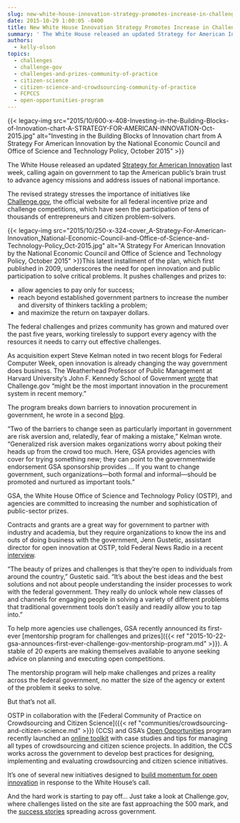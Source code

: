 ```yaml
---
slug: new-white-house-innovation-strategy-promotes-increase-in-challenges-and-prizes
date: 2015-10-29 1:00:05 -0400
title: New White House Innovation Strategy Promotes Increase in Challenges and Prizes
summary: ' The White House released an updated Strategy for American Innovation last week, calling again on government to tap the American public’s brain trust'
authors:
  - kelly-olson
topics:
  - challenges
  - challenge-gov
  - challenges-and-prizes-community-of-practice
  - citizen-science
  - citizen-science-and-crowdsourcing-community-of-practice
  - FCPCCS
  - open-opportunities-program
---
```


{{< legacy-img src="2015/10/600-x-408-Investing-in-the-Building-Blocks-of-Innovation-chart-A-STRATEGY-FOR-AMERICAN-INNOVATION-Oct-2015.jpg" alt="Investing in the Building Blocks of Innovation chart from A Strategy For American Innovation by the National Economic Council and Office of Science and Technology Policy, October 2015" >}}

The White House released an updated [Strategy for American Innovation](https://www.whitehouse.gov/sites/default/files/strategy_for_american_innovation_october_2015.pdf) last week, calling again on government to tap the American public’s brain trust to advance agency missions and address issues of national importance.

The revised strategy stresses the importance of initiatives like [Challenge.gov](https://www.challenge.gov/list/), the official website for all federal incentive prize and challenge competitions, which have seen the participation of tens of thousands of entrepreneurs and citizen problem-solvers.

{{< legacy-img src="2015/10/250-x-324-cover\_A-Strategy-For-American-Innovation\_National-Economic-Council-and-Office-of-Science-and-Technology-Policy_Oct-2015.jpg" alt="A Strategy For American Innovation by the National Economic Council and Office of Science and Technology Policy, October 2015" >}}This latest installment of the plan, which first published in 2009, underscores the need for open innovation and public participation to solve critical problems. It pushes challenges and prizes to:

  * allow agencies to pay only for success;
  * reach beyond established government partners to increase the number and diversity of thinkers tackling a problem;
  * and maximize the return on taxpayer dollars.

The federal challenges and prizes community has grown and matured over the past five years, working tirelessly to support every agency with the resources it needs to carry out effective challenges.

As acquisition expert Steve Kelman noted in two recent blogs for Federal Computer Week, open innovation is already changing the way government does business. The Weatherhead Professor of Public Management at Harvard University&#8217;s John F. Kennedy School of Government [wrote](https://fcw.com/blogs/lectern/2015/10/challenge-and-change.aspx) that Challenge.gov “might be the most important innovation in the procurement system in recent memory.”

The program breaks down barriers to innovation procurement in government, he wrote in a second [blog](https://fcw.com/blogs/lectern/2015/10/kelman-challenge-redux.aspx).

“Two of the barriers to change seen as particularly important in government are risk aversion and, relatedly, fear of making a mistake,” Kelman wrote. “Generalized risk aversion makes organizations worry about poking their heads up from the crowd too much. Here, GSA provides agencies with cover for trying something new; they can point to the governmentwide endorsement GSA sponsorship provides … If you want to change government, such organizations—both formal and informal—should be promoted and nurtured as important tools.”

GSA, the White House Office of Science and Technology Policy (OSTP), and agencies are committed to increasing the number and sophistication of public-sector prizes.

Contracts and grants are a great way for government to partner with industry and academia, but they require organizations to know the ins and outs of doing business with the government, Jenn Gustetic, assistant director for open innovation at OSTP, told Federal News Radio in a recent [interview](http://federalnewsradio.com/federal-drive/2015/10/jenn-gustetic-white-house-wants-agencies-to-harness-the-power-of-crowdsourcing/).

“The beauty of prizes and challenges is that they’re open to individuals from around the country,” Gustetic said. “It’s about the best ideas and the best solutions and not about people understanding the insider processes to work with the federal government. They really do unlock whole new classes of and channels for engaging people in solving a variety of different problems that traditional government tools don’t easily and readily allow you to tap into.”

To help more agencies use challenges, GSA recently announced its first-ever [mentorship program for challenges and prizes]({{< ref "2015-10-22-gsa-announces-first-ever-challenge-gov-mentorship-program.md" >}}). A stable of 20 experts are making themselves available to anyone seeking advice on planning and executing open competitions.

The mentorship program will help make challenges and prizes a reality across the federal government, no matter the size of the agency or extent of the problem it seeks to solve.

But that’s not all.

OSTP in collaboration with the [Federal Community of Practice on Crowdsourcing and Citizen Science]({{< ref "communities/crowdsourcing-and-citizen-science.md" >}}) (CCS) and GSA’s [Open Opportunities](https://openopps.digitalgov.gov/) program recently launched an [online toolkit](https://crowdsourcing-toolkit.sites.usa.gov/) with case studies and tips for managing all types of crowdsourcing and citizen science projects. In addition, the CCS works across the government to develop best practices for designing, implementing and evaluating crowdsourcing and citizen science initiatives.

It’s one of several new initiatives designed to [build momentum for open innovation](https://www.whitehouse.gov/blog/2015/10/22/building-momentum-open-innovation) in response to the White House’s call.

And the hard work is starting to pay off… Just take a look at Challenge.gov, where challenges listed on the site are fast approaching the 500 mark, and the [success stories](https://www.challenge.gov/success-stories/) spreading across government.